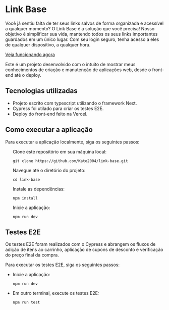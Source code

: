 <h1>Link Base</h1>

<div>
  <p>
    Você já sentiu falta de ter seus links salvos de forma organizada e acessível a qualquer momento? O Link Base é a solução que você precisa!
    Nosso objetivo é simplificar sua vida, mantendo todos os seus links importantes guardados em um único lugar. Com seu login seguro, tenha acesso a eles de qualquer dispositivo, a qualquer hora.
  </p>
  <p>
    <a href="https://link-base.vercel.app" target="_blank">
      Veja funcionando agora
    </a>
  </p>
  <p>
    Este é um projeto desenvolvido com o intuito de mostrar meus conhecimentos de criação e manutenção de aplicações web, desde o front-end até o deploy.
  </p>
</div>

<div>
  <h2>Tecnologias utilizadas</h2>
  <ul>
    <li>
      Projeto escrito com typescript utilizando o framework Next.
    </li>
    <li>
      Cypress foi utilado para criar os testes E2E.
    </li>
    <li>
      Deploy do front-end feito na Vercel.
    </li>
  <ul>
</div>

<div>
  <h2>Como executar a aplicação</h2>
  <p>Para executar a aplicação localmente, siga os seguintes passos:</p>
  <ul style="list-style:none;">
    <li>
      <p>Clone este repositório em sua máquina local:</p>
      <code>git clone https://github.com/Kato2004/link-base.git</code>
    </li>
     <li>
      <p>Navegue até o diretório do projeto:</p>
      <code>cd link-base</code>
    </li>
    <li>
      <p>Instale as dependências:</p>
      <code>npm install</code>
    </li>
    <li>
      <p>Inicie a aplicação:</p>
      <code>npm run dev</code>
    </li>
  </ul>
</div>

<div>
  <h2>Testes E2E</h2>
  <p>
    Os testes E2E foram realizados com o Cypress e abrangem os fluxos de adição de itens ao carrinho, aplicação de cupons de desconto e verificação do preço final       da compra.
  </p>
  <p>
    Para executar os testes E2E, siga os seguintes passos:
  </p>
  <ul>
    <li>
      <p>Inicie a aplicação:</p>
      <code>npm run dev</code>
    </li>
     <li>
      <p>Em outro terminal, execute os testes E2E:</p>
      <code>npm run test</code>
    </li>
  </ul>
</div>
